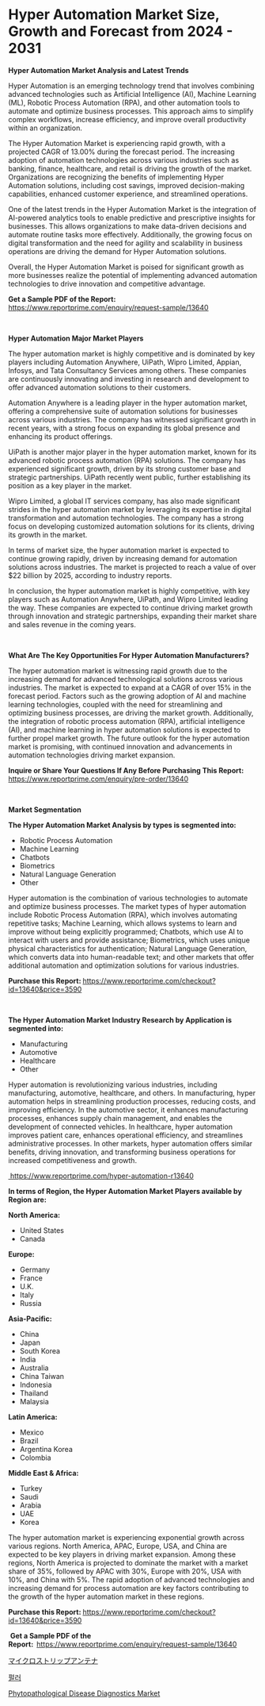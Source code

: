 <p><h1>Hyper Automation Market Size, Growth and Forecast from 2024 - 2031</h1></p><p><strong>Hyper Automation Market Analysis and Latest Trends</strong></p>
<p><p>Hyper Automation is an emerging technology trend that involves combining advanced technologies such as Artificial Intelligence (AI), Machine Learning (ML), Robotic Process Automation (RPA), and other automation tools to automate and optimize business processes. This approach aims to simplify complex workflows, increase efficiency, and improve overall productivity within an organization.</p><p>The Hyper Automation Market is experiencing rapid growth, with a projected CAGR of 13.00% during the forecast period. The increasing adoption of automation technologies across various industries such as banking, finance, healthcare, and retail is driving the growth of the market. Organizations are recognizing the benefits of implementing Hyper Automation solutions, including cost savings, improved decision-making capabilities, enhanced customer experience, and streamlined operations.</p><p>One of the latest trends in the Hyper Automation Market is the integration of AI-powered analytics tools to enable predictive and prescriptive insights for businesses. This allows organizations to make data-driven decisions and automate routine tasks more effectively. Additionally, the growing focus on digital transformation and the need for agility and scalability in business operations are driving the demand for Hyper Automation solutions.</p><p>Overall, the Hyper Automation Market is poised for significant growth as more businesses realize the potential of implementing advanced automation technologies to drive innovation and competitive advantage.</p></p>
<p><strong>Get a Sample PDF of the Report:&nbsp;</strong> <a href="https://www.reportprime.com/enquiry/request-sample/13640">https://www.reportprime.com/enquiry/request-sample/13640</a></p>
<p>&nbsp;</p>
<p><strong>Hyper Automation Major Market Players</strong></p>
<p><p>The hyper automation market is highly competitive and is dominated by key players including Automation Anywhere, UiPath, Wipro Limited, Appian, Infosys, and Tata Consultancy Services among others. These companies are continuously innovating and investing in research and development to offer advanced automation solutions to their customers.</p><p>Automation Anywhere is a leading player in the hyper automation market, offering a comprehensive suite of automation solutions for businesses across various industries. The company has witnessed significant growth in recent years, with a strong focus on expanding its global presence and enhancing its product offerings.</p><p>UiPath is another major player in the hyper automation market, known for its advanced robotic process automation (RPA) solutions. The company has experienced significant growth, driven by its strong customer base and strategic partnerships. UiPath recently went public, further establishing its position as a key player in the market.</p><p>Wipro Limited, a global IT services company, has also made significant strides in the hyper automation market by leveraging its expertise in digital transformation and automation technologies. The company has a strong focus on developing customized automation solutions for its clients, driving its growth in the market.</p><p>In terms of market size, the hyper automation market is expected to continue growing rapidly, driven by increasing demand for automation solutions across industries. The market is projected to reach a value of over $22 billion by 2025, according to industry reports.</p><p>In conclusion, the hyper automation market is highly competitive, with key players such as Automation Anywhere, UiPath, and Wipro Limited leading the way. These companies are expected to continue driving market growth through innovation and strategic partnerships, expanding their market share and sales revenue in the coming years.</p></p>
<p>&nbsp;</p>
<p><strong>What Are The Key Opportunities For Hyper Automation Manufacturers?</strong></p>
<p><p>The hyper automation market is witnessing rapid growth due to the increasing demand for advanced technological solutions across various industries. The market is expected to expand at a CAGR of over 15% in the forecast period. Factors such as the growing adoption of AI and machine learning technologies, coupled with the need for streamlining and optimizing business processes, are driving the market growth. Additionally, the integration of robotic process automation (RPA), artificial intelligence (AI), and machine learning in hyper automation solutions is expected to further propel market growth. The future outlook for the hyper automation market is promising, with continued innovation and advancements in automation technologies driving market expansion.</p></p>
<p><strong>Inquire or Share Your Questions If Any Before Purchasing This Report:</strong> <a href="https://www.reportprime.com/enquiry/pre-order/13640">https://www.reportprime.com/enquiry/pre-order/13640</a></p>
<p>&nbsp;</p>
<p><strong>Market Segmentation</strong></p>
<p><strong>The Hyper Automation Market Analysis by types is segmented into:</strong></p>
<p><ul><li>Robotic Process Automation</li><li>Machine Learning</li><li>Chatbots</li><li>Biometrics</li><li>Natural Language Generation</li><li>Other</li></ul></p>
<p><p>Hyper automation is the combination of various technologies to automate and optimize business processes. The market types of hyper automation include Robotic Process Automation (RPA), which involves automating repetitive tasks; Machine Learning, which allows systems to learn and improve without being explicitly programmed; Chatbots, which use AI to interact with users and provide assistance; Biometrics, which uses unique physical characteristics for authentication; Natural Language Generation, which converts data into human-readable text; and other markets that offer additional automation and optimization solutions for various industries.</p></p>
<p><strong>Purchase this Report:&nbsp;</strong><a href="https://www.reportprime.com/checkout?id=13640&price=3590">https://www.reportprime.com/checkout?id=13640&price=3590</a></p>
<p>&nbsp;</p>
<p><strong>The Hyper Automation Market Industry Research by Application is segmented into:</strong></p>
<p><ul><li>Manufacturing</li><li>Automotive</li><li>Healthcare</li><li>Other</li></ul></p>
<p><p>Hyper automation is revolutionizing various industries, including manufacturing, automotive, healthcare, and others. In manufacturing, hyper automation helps in streamlining production processes, reducing costs, and improving efficiency. In the automotive sector, it enhances manufacturing processes, enhances supply chain management, and enables the development of connected vehicles. In healthcare, hyper automation improves patient care, enhances operational efficiency, and streamlines administrative processes. In other markets, hyper automation offers similar benefits, driving innovation, and transforming business operations for increased competitiveness and growth.</p></p>
<p><a href="https://www.reportprime.com/hyper-automation-r13640">&nbsp;https://www.reportprime.com/hyper-automation-r13640</a></p>
<p><strong>In terms of Region, the Hyper Automation Market Players available by Region are:</strong></p>
<p>
    <p> <strong> North America: </strong>
        <ul>
            <li>United States</li>
            <li>Canada</li>
        </ul>
        </p> 
    <p> <strong> Europe: </strong>
        <ul>
            <li>Germany</li>
            <li>France</li>
            <li>U.K.</li>
            <li>Italy</li>
            <li>Russia</li>
        </ul>
        </p> 
    <p> <strong> Asia-Pacific: </strong>
        <ul>
            <li>China</li>
            <li>Japan</li>
            <li>South Korea</li>
            <li>India</li>
            <li>Australia</li>
            <li>China Taiwan</li>
            <li>Indonesia</li>
            <li>Thailand</li>
            <li>Malaysia</li>
        </ul>
        </p> 
    <p> <strong> Latin America: </strong>
        <ul>
            <li>Mexico</li>
            <li>Brazil</li>
            <li>Argentina Korea</li>
            <li>Colombia</li>
        </ul>
        </p> 
    <p> <strong> Middle East & Africa: </strong>
        <ul>
            <li>Turkey</li>
            <li>Saudi</li>
            <li>Arabia</li>
            <li>UAE</li>
            <li>Korea</li>
        </ul>
    </p>
    </p>
<p><p>The hyper automation market is experiencing exponential growth across various regions. North America, APAC, Europe, USA, and China are expected to be key players in driving market expansion. Among these regions, North America is projected to dominate the market with a market share of 35%, followed by APAC with 30%, Europe with 20%, USA with 10%, and China with 5%. The rapid adoption of advanced technologies and increasing demand for process automation are key factors contributing to the growth of the hyper automation market in these regions.</p></p>
<p><strong>Purchase this Report: </strong><a href="https://www.reportprime.com/checkout?id=13640&price=3590">https://www.reportprime.com/checkout?id=13640&price=3590</a></p>
<p>&nbsp;<strong>Get a Sample PDF of the Report:&nbsp;&nbsp;</strong><a href="https://www.reportprime.com/enquiry/request-sample/13640">https://www.reportprime.com/enquiry/request-sample/13640</a></p>
<p><strong></strong></p>
<p><p><a href="https://github.com/wkuactfdzwizk06/Market-Research-Report-List-1/blob/main/642103824621.md">マイクロストリップアンテナ</a></p><p><a href="https://github.com/akzkkws047661437/Market-Research-Report-List-1/blob/main/780050122654.md">펄러</a></p><p><a href="https://github.com/ChiragRp1/Market-Research-Report-List-4/blob/main/phytopathological-disease-diagnostics-market.md">Phytopathological Disease Diagnostics Market</a></p></p>